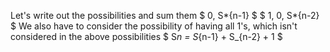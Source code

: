 Let's write out the possibilities and sum them 
$ 0, S*{n-1} $ 
$ 1, 0, S*{n-2} $ 
We also have to consider the possibility of having all 1's, which isn't considered in the above possibilities 
$ S*n = S*{n-1} + S_{n-2} + 1 $
